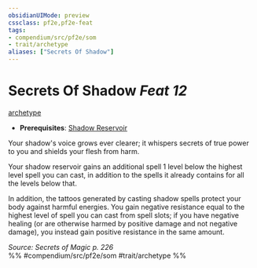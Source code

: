 ```yaml
---
obsidianUIMode: preview
cssclass: pf2e,pf2e-feat
tags:
- compendium/src/pf2e/som
- trait/archetype
aliases: ["Secrets Of Shadow"]
---
```

# Secrets Of Shadow  *Feat 12*  
[archetype](../../rules/traits/archetype.md)  

- **Prerequisites**: [Shadow Reservoir](shadow-reservoir-som.md)

Your shadow's voice grows ever clearer; it whispers secrets of true power to you and shields your flesh from harm.

Your shadow reservoir gains an additional spell 1 level below the highest level spell you can cast, in addition to the spells it already contains for all the levels below that.

In addition, the tattoos generated by casting shadow spells protect your body against harmful energies. You gain negative resistance equal to the highest level of spell you can cast from spell slots; if you have negative healing (or are otherwise harmed by positive damage and not negative damage), you instead gain positive resistance in the same amount.

*Source: Secrets of Magic p. 226*  
%% #compendium/src/pf2e/som #trait/archetype %%